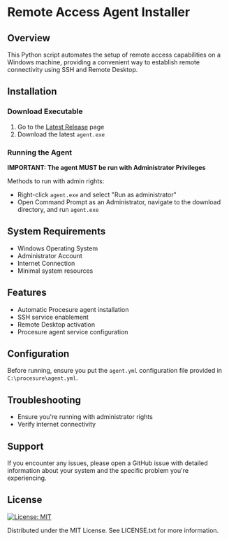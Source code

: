 # Remote Access Agent Installer

## Overview

This Python script automates the setup of remote access capabilities on a Windows machine, providing a convenient way to establish remote connectivity using SSH and Remote Desktop.

## Installation

### Download Executable

1. Go to the [Latest Release](https://github.com/Procesure/ProcesureWindowsAgent/releases/latest) page
2. Download the latest `agent.exe`

### Running the Agent

**IMPORTANT: The agent MUST be run with Administrator Privileges**

Methods to run with admin rights:
- Right-click `agent.exe` and select "Run as administrator"
- Open Command Prompt as an Administrator, navigate to the download directory, and run `agent.exe`

## System Requirements

- Windows Operating System
- Administrator Account
- Internet Connection
- Minimal system resources

## Features

- Automatic Procesure agent installation
- SSH service enablement
- Remote Desktop activation
- Procesure agent service configuration

## Configuration

Before running, ensure you put the `agent.yml` configuration file provided in `C:\procesure\agent.yml`.


## Troubleshooting

- Ensure you're running with administrator rights
- Verify internet connectivity

## Support

If you encounter any issues, please open a GitHub issue with detailed information about your system and the specific problem you're experiencing.

## License

[![License: MIT](https://img.shields.io/badge/License-MIT-yellow.svg)](https://opensource.org/licenses/MIT)

Distributed under the MIT License. See LICENSE.txt for more information.
